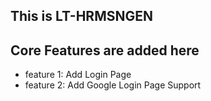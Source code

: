 ## This is LT-HRMSNGEN


## Core Features  are added here
* feature 1: Add Login Page
* feature 2: Add Google Login Page Support
